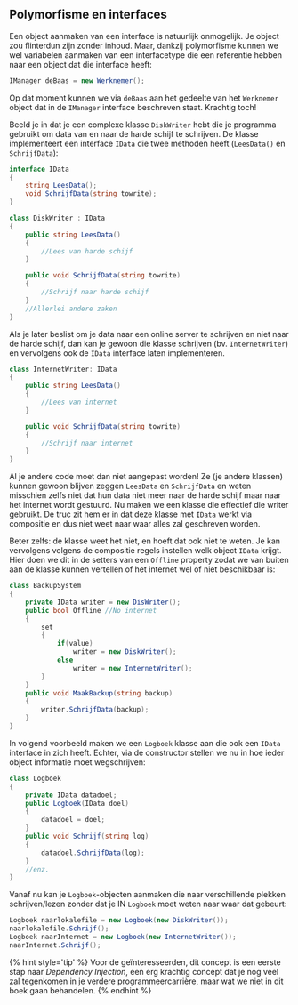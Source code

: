 
## Polymorfisme en interfaces

Een object aanmaken van een interface is natuurlijk onmogelijk. Je object zou flinterdun zijn zonder inhoud. Maar, dankzij polymorfisme kunnen we wel variabelen aanmaken van een interfacetype die een referentie hebben naar een object dat die interface heeft:


```csharp
IManager deBaas = new Werknemer();
```

Op dat moment kunnen we via ``deBaas`` aan het gedeelte van het ``Werknemer`` object dat in de ``IManager`` interface beschreven staat. Krachtig toch! 

Beeld je in dat je een complexe klasse ``DiskWriter`` hebt die je programma gebruikt om data van en naar de harde schijf te schrijven. De klasse implementeert een interface ``IData`` die twee methoden heeft (``LeesData()`` en ``SchrijfData``):

```csharp
interface IData
{
    string LeesData();
    void SchrijfData(string towrite);
}

class DiskWriter : IData
{
    public string LeesData()
    {
        //Lees van harde schijf
    }

    public void SchrijfData(string towrite)
    {
        //Schrijf naar harde schijf
    }
    //Allerlei andere zaken
}
```



Als je later beslist om je data naar een online server te schrijven en niet naar de harde schijf, dan kan je gewoon die klasse schrijven (bv. ``InternetWriter``) en vervolgens ook de ``IData`` interface laten implementeren. 

```csharp
class InternetWriter: IData
{
    public string LeesData()
    {
        //Lees van internet
    }

    public void SchrijfData(string towrite)
    {
        //Schrijf naar internet
    }
}
```

Al je andere code moet dan niet aangepast worden! Ze (je andere klassen) kunnen gewoon blijven zeggen ``LeesData`` en ``SchrijfData`` en weten misschien zelfs niet dat hun data niet meer naar de harde schijf maar naar het internet wordt gestuurd. Nu maken we een klasse die effectief die writer gebruikt. De truc zit hem er in dat deze klasse met ``IData`` werkt via compositie en dus niet weet naar waar alles zal geschreven worden. 

Beter zelfs: de klasse weet het niet, en hoeft dat ook niet te weten. Je kan vervolgens volgens de compositie regels instellen welk object ``IData`` krijgt. Hier doen we dit in de setters van een ``Offline`` property zodat we van buiten aan de klasse kunnen vertellen of het internet wel of niet beschikbaar is:

```csharp
class BackupSystem
{
    private IData writer = new DisWriter();
    public bool Offline //No internet
    {
        set
        {
            if(value)
                writer = new DiskWriter();
            else
                writer = new InternetWriter();
        }
    }
    public void MaakBackup(string backup)
    {
        writer.SchrijfData(backup);
    }
}
```




In volgend voorbeeld maken we een ``Logboek`` klasse aan die ook een ``IData`` interface in zich heeft. Echter, via de constructor stellen we nu in hoe ieder object informatie moet wegschrijven: 

```csharp
class Logboek
{
    private IData datadoel;
    public Logboek(IData doel)
    { 
        datadoel = doel; 
    }
    public void Schrijf(string log)
    {
        datadoel.SchrijfData(log);
    }
    //enz.
}
```

Vanaf nu kan je ``Logboek``-objecten aanmaken die naar verschillende plekken schrijven/lezen zonder dat je IN ``Logboek`` moet weten naar waar dat gebeurt:

```csharp
Logboek naarlokalefile = new Logboek(new DiskWriter());
naarlokalefile.Schrijf();
Logboek naarInternet = new Logboek(new InternetWriter());
naarInternet.Schrijf();
```

{% hint style='tip' %}
Voor de geïnteresseerden, dit concept is een eerste stap naar *Dependency Injection*, een erg krachtig concept dat je nog veel zal tegenkomen in je verdere programmeercarrière, maar wat we niet in dit boek gaan behandelen.
{% endhint %}

